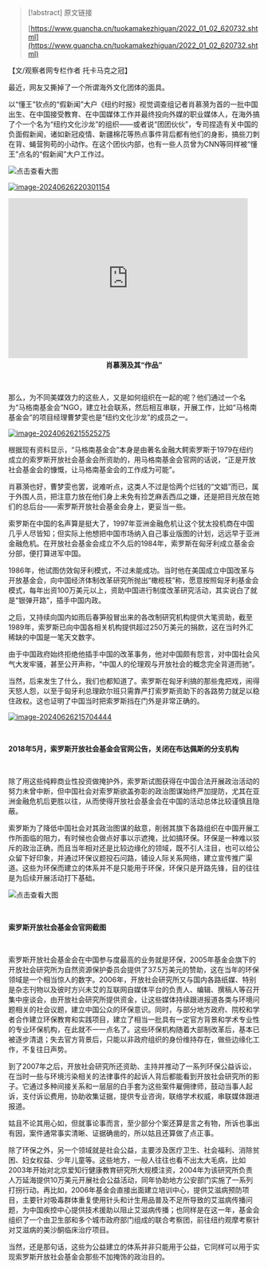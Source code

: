 > [!abstract] 原文链接
> 
> [https://www.guancha.cn/tuokamakezhiguan/2022_01_02_620732.shtml](https://www.guancha.cn/tuokamakezhiguan/2022_01_02_620732.shtml)

【文/观察者网专栏作者 托卡马克之冠】

最近，网友又撕掉了一个所谓海外文化团体的面具。

以“懂王”钦点的“假新闻”大户《纽约时报》视觉调查组记者肖慕漪为首的一批中国出生、在中国接受教育、在中国媒体工作并最终投向外媒的职业媒体人，在海外搞了个一个名为“纽约文化沙龙”的组织——或者说“团团伙伙”，专司捏造有关中国的负面假新闻，诸如新冠疫情、新疆棉花等热点事件背后都有他们的身影，搞些刀刺在背、蝇营狗苟的小动作。在这个团伙内部，也有一些人员曾为CNN等同样被“懂王”点名的“假新闻”大户工作过。

![点击查看大图](https://gitlab.com/mtdickens1998/mtd-images/-/raw/main/img/2024/06/26_22_1_7_202406262201834.png)

[![image-20240626220301154](https://gitlab.com/mtdickens1998/mtd-images/-/raw/main/img/2024/06/26_22_3_14_202406262203874.png)](https://cn.nytimes.com/china/20200720/china-mask-forced-labor/zh-hant/dual/)

<iframe title="New York Times Video - Embed Player" width="480" height="321" frameborder="0" scrolling="no" allowfullscreen="true" marginheight="0" marginwidth="0" id="nyt_video_player" src="https://www.nytimes.com/video/players/offsite/index.html?videoId=100000007226041"></iframe>​

<center><b>肖慕漪及其“作品”</b></center>

​

那么，为不同美媒效力的这些人，又是如何组织在一起的呢？他们通过一个名为“马格南基金会”NGO，建立社会联系，然后相互串联，开展工作，比如“马格南基金会”的项目经理曹梦雯也是“纽约文化沙龙”的成员之一。

[![image-20240626215525275](https://gitlab.com/mtdickens1998/mtd-images/-/raw/main/img/2024/06/26_21_55_26_202406262155548.png)](https://matters.town/@nyshalong)

根据现有资料显示，“马格南基金会”本身是由著名金融大鳄索罗斯于1979在纽约成立的索罗斯开放社会基金会所资助的，用马格南基金会官网的话说，“正是开放社会基金会的慷慨，让马格南基金会的工作成为可能”。

肖慕漪也好，曹梦雯也罢，说难听点，这类人不过是恰两个烂钱的“文娼”而已，属于外围人员，把注意力放在他们身上未免有捡芝麻丢西瓜之嫌，还是把目光放在她们的总后台——索罗斯开放社会基金会身上，更妥当一些。

索罗斯在中国的名声算是挺大了，1997年亚洲金融危机让这个犹太投机商在中国几乎人尽皆知；但实际上他想把中国市场纳入自己事业版图的计划，远远早于亚洲金融危机。在开放社会基金会成立不久后的1984年，索罗斯在匈牙利成立基金会分部，便打算进军中国。

1986年，他试图仿效匈牙利模式，不过未能成功。当时他在美国成立中国改革与开放基金会，向中国经济体制改革研究所抛出“橄榄枝”称，愿意按照匈牙利基金会模式，每年出资100万美元以上，资助中国进行制度改革研究活动，其实说白了就是“银弹开路”，插手中国内政。

之后，又持续向国内如雨后春笋般冒出来的各改制研究机构提供大笔资助，截至1989年，索罗斯已向中国各相关机构提供超过250万美元的捐款，这在当时外汇稀缺的中国是一笔天文数字。

由于中国政府始终拒绝他插手中国的改革事务，他对中国颇有怨言，对中国社会风气大发牢骚，甚至公开声称，“中国人的伦理观与开放社会的概念完全背道而驰”。

当然，后来发生了什么，我们也都知道了。索罗斯在匈牙利搞的那些鬼把戏，闹得天怒人怨，以至于匈牙利总理欧尔班只需靠严打索罗斯资助下的各路势力就足以稳住政权。这也证明了中国当时把索罗斯挡在门外是非常正确的。

[![image-20240626215704444](https://gitlab.com/mtdickens1998/mtd-images/-/raw/main/img/2024/06/26_21_57_10_202406262157000.png)](https://www.opensocietyfoundations.org/newsroom/open-society-foundations-close-international-operations-budapest)

​

**2018年5月，索罗斯开放社会基金会官网公告，关闭在布达佩斯的分支机构**

​

除了用这些纯粹商业性投资做掩护外，索罗斯试图获得在中国合法开展政治活动的努力未曾中断，但中国社会对索罗斯欲盖弥彰的政治图谋始终严加提防，尤其在亚洲金融危机后更胜以往，从而使得开放社会基金会在中国的活动总体比较谨慎且隐蔽。

索罗斯为了降低中国社会对其政治图谋的敌意，削弱其旗下各路组织在中国开展工作所面临的阻力，有时候也会做点好事以示遮掩，比如搞环保。环保是一种难以驳斥的政治正确，而且当年相对还是比较边缘化的领域，既不引人注目，也可以给公众留下好印象，并通过环保议题投石问路，铺设人际关系网络，建立宣传推广渠道。这些为环保而建立的体系并不是只能用于环保，环保只是开路先锋，目的往往是为后续开展活动打下基础。

![点击查看大图](https://gitlab.com/mtdickens1998/mtd-images/-/raw/main/img/2024/06/26_21_58_47_202406262158605.png)

​

**索罗斯开放社会基金会官网截图**

​

索罗斯开放社会基金会在中国参与度最高的业务就是环保，2005年基金会旗下的开放社会研究所为自然资源保护委员会提供了37.5万美元的赞助，这在当年的环保领域是一个相当惊人的数字。2006年，开放社会研究所又与国内各路纸媒、特别是杂志刊物以及彼时方兴未艾的互联网自媒体平台的负责人、编辑、撰稿人等召开集中座谈会，由开放社会研究所提供资金，让这些媒体持续跟进报道各类与环境问题相关的社会议题，建立中国公众的环保意识。同时，与部分地方政府、院校和学者合作建立环保教育和实践项目，建立了相当一批具有一定官方背景和学术专业性的专业环保机构，在此就不一一点名了。这些环保机构随着大部制改革后，基本已被逐步清退；失去官方背景后，只能以非政府组织的身份维持存在，做些边缘化工作，不复往日声势。

到了2007年之后，开放社会研究所还资助、主持并推动了一系列环保公益诉讼，在当时一些与环境污染相关的法律事件的起诉人背后都能看到开放社会研究所的影子。它通过多种间接关系和一层层的白手套为这些案件雇佣律师，鼓动当事人起诉，支付诉讼费用，协助收集证据，提供专业咨询，联络学术权威，串联媒体跟进报道。

姑且不论其用心如，但就事论事而言，至少部分个案还算是言之有物，所诉也事出有因，案件通常事实清晰、证据确凿的，所以姑且还算做了点正事。

除了环保之外，另一个领域就是社会公益，主要涉及医疗卫生、社会福利、消除贫困、妇女权益、少年儿童等。这些地方，一般人往往也看不出太大毛病，比如2003年开始对北京爱知行健康教育研究所大规模注资，2004年为该研究所负责人万延海提供10万美元开展社会公益活动，同年协助地方公安部门实施了一系列打拐行动。再比如，2006年基金会直接出面建立培训中心，提供艾滋病预防项目，主要针对吸毒群体重复使用针头和计生用品普及不足所导致的艾滋病传播问题，为中国疾控中心提供技术援助以阻止艾滋病传播；也同样是在这一年，基金会组织了一个由卫生部和多个城市政府部门组成的联合考察团，前往纽约观摩考察针对艾滋病的美沙酮临床治疗项目。

当然，还是那句话，这些为公益建立的体系并非只能用于公益，它同样可以用于实现索罗斯开放社会基金会那些不加掩饰的政治目的。